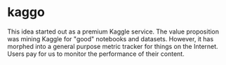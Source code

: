 # kaggo

This idea started out as a premium Kaggle service. The value proposition was mining Kaggle for "good" notebooks and datasets. However, it has morphed into a general purpose metric tracker for things on the Internet. Users pay for us to monitor the performance of their content.
